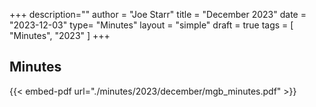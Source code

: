 +++
description=""
author = "Joe Starr"
title = "December 2023"
date = "2023-12-03"
type= "Minutes"
layout = "simple"
draft = true
tags = [
    "Minutes",
    "2023"
]
+++

## Minutes

{{< embed-pdf url="./minutes/2023/december/mgb_minutes.pdf" >}}
